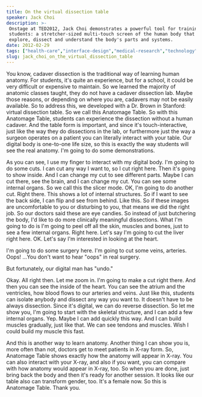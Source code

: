 ```yaml
---
title: On the virtual dissection table
speaker: Jack Choi
description: >-
 Onstage at TED2012, Jack Choi demonstrates a powerful tool for training medical
 students: a stretcher-sized multi-touch screen of the human body that lets you
 explore, dissect and understand the body's parts and systems.
date: 2012-02-29
tags: ["health-care","interface-design","medical-research","technology"]
slug: jack_choi_on_the_virtual_dissection_table
---
```


You know, cadaver dissection is the traditional way of learning human anatomy. For
students, it's quite an experience, but for a school, it could be very difficult or
expensive to maintain. So we learned the majority of anatomic classes taught, they do not
have a cadaver dissection lab. Maybe those reasons, or depending on where you are,
cadavers may not be easily available. So to address this, we developed with a Dr. Brown in
Stanford: virtual dissection table. So we call this Anatomage Table. So with this
Anatomage Table, students can experience the dissection without a human cadaver. And the
table form is important, and since it's touch-interactive, just like the way they do
dissections in the lab, or furthermore just the way a surgeon operates on a patient you
can literally interact with your table. Our digital body is one-to-one life size, so this
is exactly the way students will see the real anatomy. I'm going to do some
demonstrations.

As you can see, I use my finger to interact with my digital body. I'm going to do some
cuts. I can cut any way I want to, so I cut right here. Then it's going to show inside.
And I can change my cut to see different parts. Maybe I can cut there, see the brain, and
I can change my cut. You can see some internal organs. So we call this the slicer mode.
OK, I'm going to do another cut. Right there. This shows a lot of internal structures. So
if I want to see the back side, I can flip and see from behind. Like this. So if these
images are uncomfortable to you or disturbing to you, that means we did the right job. So
our doctors said these are eye candies. So instead of just butchering the body, I'd like to
do more clinically meaningful dissections. What I'm going to do is I'm going to peel off
all the skin, muscles and bones, just to see a few internal organs. Right here. Let's say
I'm going to cut the liver right here. OK. Let's say I'm interested in looking at the
heart.

I'm going to do some surgery here. I'm going to cut some veins, arteries. Oops! ...You
don't want to hear "oops" in real surgery. 

But fortunately, our digital man has "undo." 

Okay. All right then. Let me zoom in. I'm going to make a cut right there. And then you can
see the inside of the heart. You can see the atrium and the ventricles, how blood flows to
our arteries and veins. Just like this, students can isolate anybody and dissect any way
you want to. It doesn't have to be always dissection. Since it's digital, we can do
reverse dissection. So let me show you, I'm going to start with the skeletal structure,
and I can add a few internal organs. Yep. Maybe I can add quickly this way. And I can
build muscles gradually, just like that. We can see tendons and muscles. Wish I could
build my muscle this fast. 

And this is another way to learn anatomy. Another thing I can show you is, more often than
not, doctors get to meet patients in X-ray form. So, Anatomage Table shows exactly how the
anatomy will appear in X-ray. You can also interact with your X-ray, and also if you want,
you can compare with how anatomy would appear in X-ray, too. So when you are done, just
bring back the body and then it's ready for another session. It looks like our table also
can transform gender, too. It's a female now. So this is Anatomage Table. Thank you.

<!--
ad_duration=3.33
comment_count=83
event="TED2012"
external_start_time=0
intro_duration=11.82
is_subtitle_required="False"
is_talk_featured="True"
language="en"
language_swap="False"
native_language="en"
number_of_related_talks=6
number_of_speakers=1
number_of_subtitled_videos=31
number_of_tags=4
number_of_talk_download_languages=31
number_of_talk_more_resources=0
number_of_talk_recommendations=0
number_of_talks_take_actions=0
post_ad_duration=0.83
published_timestamp="2012-04-05 15:14:11"
recording_date="2012-02-29"
speaker_description="Technologist"
speaker_is_published=1
speaker_name="Jack Choi"
talk_name="On the virtual dissection table"
talks_tags=["health-care","interface-design","medical-research","technology"]
url_audio="https://download.ted.com/talks/JackChoi_2012.mp3?apikey=acme-roadrunner"
url_photo_speaker="https://pe.tedcdn.com/images/ted/4eb8ebfa19db83598256640aa59751238a0bfe3e_254x191.jpg"
url_photo_talk="https://s3.amazonaws.com/talkstar-photos/uploads/69dd2649-d40a-4c0a-b28d-5a7bf91477b8/JackChoi_2012-embed.jpg"
url_webpage="https://www.ted.com/talks/jack_choi_on_the_virtual_dissection_table"
video_type_name="TED Stage Talk"
-->